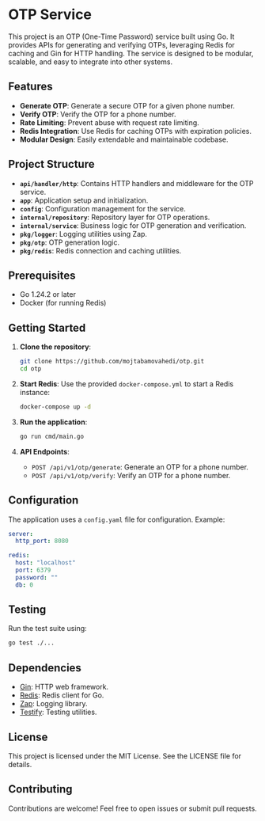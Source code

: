 # OTP Service

This project is an OTP (One-Time Password) service built using Go. It provides APIs for generating and verifying OTPs, leveraging Redis for caching and Gin for HTTP handling. The service is designed to be modular, scalable, and easy to integrate into other systems.

## Features

- **Generate OTP**: Generate a secure OTP for a given phone number.
- **Verify OTP**: Verify the OTP for a phone number.
- **Rate Limiting**: Prevent abuse with request rate limiting.
- **Redis Integration**: Use Redis for caching OTPs with expiration policies.
- **Modular Design**: Easily extendable and maintainable codebase.

## Project Structure

- **`api/handler/http`**: Contains HTTP handlers and middleware for the OTP service.
- **`app`**: Application setup and initialization.
- **`config`**: Configuration management for the service.
- **`internal/repository`**: Repository layer for OTP operations.
- **`internal/service`**: Business logic for OTP generation and verification.
- **`pkg/logger`**: Logging utilities using Zap.
- **`pkg/otp`**: OTP generation logic.
- **`pkg/redis`**: Redis connection and caching utilities.

## Prerequisites

- Go 1.24.2 or later
- Docker (for running Redis)

## Getting Started

1. **Clone the repository**:
   ```bash
   git clone https://github.com/mojtabamovahedi/otp.git
   cd otp
   ```

2. **Start Redis**:
   Use the provided `docker-compose.yml` to start a Redis instance:
   ```bash
   docker-compose up -d
   ```

3. **Run the application**:
   ```bash
   go run cmd/main.go
   ```

4. **API Endpoints**:
   - `POST /api/v1/otp/generate`: Generate an OTP for a phone number.
   - `POST /api/v1/otp/verify`: Verify an OTP for a phone number.

## Configuration

The application uses a `config.yaml` file for configuration. Example:

```yaml
server:
  http_port: 8080

redis:
  host: "localhost"
  port: 6379
  password: ""
  db: 0
```

## Testing

Run the test suite using:
```bash
go test ./...
```

## Dependencies

- [Gin](https://github.com/gin-gonic/gin): HTTP web framework.
- [Redis](https://github.com/redis/go-redis): Redis client for Go.
- [Zap](https://github.com/uber-go/zap): Logging library.
- [Testify](https://github.com/stretchr/testify): Testing utilities.

## License

This project is licensed under the MIT License. See the LICENSE file for details.

## Contributing

Contributions are welcome! Feel free to open issues or submit pull requests.